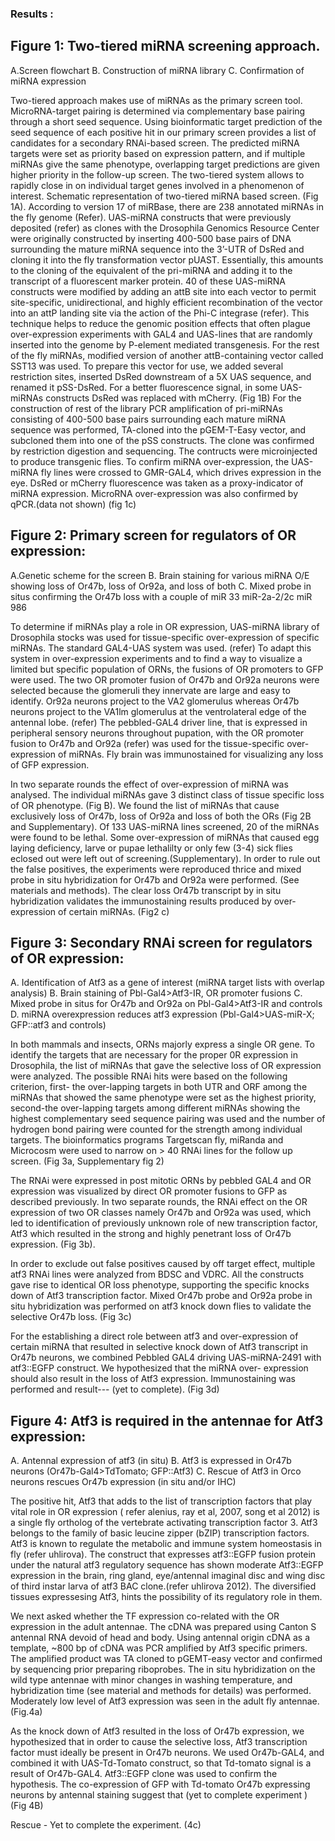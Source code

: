### Results :

## Figure 1: Two-tiered miRNA screening approach.
A.Screen flowchart
B. Construction of miRNA library
C. Confirmation of miRNA expression

Two-tiered approach makes use of miRNAs as the primary screen tool. MicroRNA-target pairing is determined via complementary base pairing through a short seed sequence. Using bioinformatic target prediction of the seed sequence of each positive hit in our primary screen provides a list of candidates for a secondary RNAi-based screen. The predicted miRNA targets were set as priority based on expression
pattern, and if multiple miRNAs give the same phenotype, overlapping target predictions are given higher priority in the follow-up screen. The two-tiered system allows to rapidly close in on individual target genes involved in a phenomenon of interest. Schematic representation  of two-tiered miRNA based screen. (Fig 1A).
According to version 17 of miRBase, there are 238 annotated miRNAs in the fly genome (Refer). UAS-miRNA constructs that were previously deposited (refer) as clones with the Drosophila Genomics Resource Center were originally constructed by inserting 400-500 base pairs of DNA surrounding the mature miRNA sequence into the 3’-UTR of DsRed and cloning it into the fly transformation vector pUAST. Essentially, this amounts to the cloning of the equivalent of the pri-miRNA and adding it to the transcript of a fluorescent marker protein.  40 of these UAS-miRNA constructs were modified by adding an attB site into each vector to permit site-specific, unidirectional, and highly efficient recombination of the vector into an attP landing site via the action of the Phi-C integrase (refer). This technique helps to reduce the genomic position effects that often plague over-expression experiments with GAL4 and UAS-lines that are randomly inserted into the genome by P-element mediated transgenesis. 
For the rest of the fly miRNAs, modified version of another attB-containing vector called SST13 was used. To prepare this vector for use, we added several restriction sites, inserted DsRed downstream of a 5X UAS sequence, and renamed it pSS-DsRed. For a better fluorescence signal, in some UAS-miRNAs  constructs DsRed was replaced with mCherry. (Fig 1B) For the construction of rest of the library PCR
amplification of pri-miRNAs consisting of 400-500 base pairs surrounding each mature miRNA sequence was performed, TA-cloned into the pGEM-T-Easy vector, and subcloned them into one of the pSS constructs. The clone was confirmed by restriction digestion and sequencing. The contructs were microinjected to produce transgenic flies. To confirm miRNA over-expression, the UAS-miRNA fly lines were crossed to GMR-GAL4, which drives expression in the eye. DsRed or mCherry fluorescence was taken as a proxy-indicator of miRNA expression. MicroRNA over-expression was also confirmed by qPCR.(data not shown) (fig 1c)

## Figure 2: Primary screen for regulators of OR expression:
A.Genetic scheme for the screen
B. Brain staining for various miRNA O/E showing loss of Or47b, loss of Or92a, and loss of both
C. Mixed probe in situs confirming the Or47b loss with a couple of miR 33 miR-2a-2/2c miR 986 

To determine if miRNAs play a role in OR expression,  UAS-miRNA library of Drosophila stocks was used for tissue-specific over-expression of specific miRNAs.  The standard GAL4-UAS system was used. (refer) To adapt this system in over-expression experiments and to find a way to visualize a limited but specific population of ORNs, the fusions of OR promoters to GFP were used.  The two OR promoter fusion of Or47b and Or92a neurons were selected because the glomeruli they innervate are large and easy to identify. Or92a neurons project to the VA2 glomerulus whereas Or47b neurons project to the VA1lm glomerulus at the ventrolateral edge of the antennal lobe. (refer) The pebbled-GAL4 driver line, that is expressed in peripheral sensory neurons throughout pupation, with the OR promoter fusion to Or47b and Or92a (refer) was used for the tissue-specific over-expression of miRNAs. Fly brain was immunostained for visualizing any loss of GFP expression.

In two separate rounds the effect of over-expression of miRNA was analysed. The individual miRNAs gave 3 distinct class of tissue specific loss of OR phenotype. (Fig B). We found the list of miRNAs that cause exclusively loss of Or47b, loss of Or92a and loss of both the ORs (Fig 2B and Supplementary).  Of 133 UAS-miRNA lines screened, 20 of the miRNAs were found to be lethal. Some over-expression of miRNAs that caused egg laying deficiency, larve or pupae lethalilty or only few (3-4) sick flies eclosed out were left out of screening.(Supplementary). 
In order to rule out the false positives, the experiments were reproduced thrice and mixed probe in situ hybridization for Or47b and Or92a were performed. (See materials and methods). The clear loss Or47b transcript by in situ hybridization validates the immunostaining results produced by over-expression of certain miRNAs. (Fig2 c)

## Figure 3: Secondary RNAi screen for regulators of OR expression:
A. Identification of Atf3 as a gene of interest (miRNA target lists with overlap analysis)
B. Brain staining of Pbl-Gal4>Atf3-IR, OR promoter fusions
C. Mixed probe in situs for Or47b and Or92a on Pbl-Gal4>Atf3-IR and controls
D. miRNA overexpression reduces atf3 expression (Pbl-Gal4>UAS-miR-X; GFP::atf3 and controls)

In both mammals and insects, ORNs majorly express a single OR gene. To identify the targets that are necessary for the proper 0R expression in Drosophila, the list of miRNAs that gave the selective loss of OR expression were analyzed. The possible RNAi hits were based on the
following criterion, first- the over-lapping targets in both UTR and ORF among the miRNAs that showed the same phenotype were set as the highest priority, second-the over-lapping targets among different miRNAs showing the highest complementary seed sequence pairing was used and  the number of hydrogen bond pairing were counted for the strength among individual targets. The bioinformatics programs
Targetscan fly, miRanda and Microcosm were used to narrow on > 40 RNAi lines for the follow up screen. (Fig 3a, Supplementary fig 2)

The RNAi were expressed in post mitotic ORNs by pebbled GAL4 and OR expression was visualized by direct OR promoter fusions to GFP as described previously. In two separate rounds, the RNAi effect
on the OR expression of two OR classes namely Or47b and Or92a was used, which led to identification of previously unknown role of new transcription factor, Atf3 which resulted in the strong and highly penetrant loss of Or47b expression. (Fig 3b). 

In order to exclude out false positives caused by off target effect, multiple atf3 RNAi lines were analyzed from BDSC and VDRC.  All the constructs gave rise to identical OR loss phenotype, supporting the specific knocks down of Atf3 transcription factor. Mixed Or47b probe
and Or92a probe in situ hybridization was performed on atf3 knock down flies to validate the selective Or47b loss. (Fig 3c)

For the establishing a direct role between atf3 and over-expression of certain miRNA  that resulted in  selective knock down of Atf3 transcript in Or47b neurons, we combined Pebbled GAL4 driving UAS-miRNA-2491 with atf3::EGFP construct. We hypothesized that the miRNA over- expression should also result in the loss of Atf3 expression. Immunostaining was performed and result--- (yet to complete). (Fig 3d)

## Figure 4: Atf3 is required in the antennae for Atf3 expression:
A. Antennal expression of atf3 (in situ)
B. Atf3 is expressed in Or47b neurons (Or47b-Gal4>TdTomato; GFP::Atf3)
C. Rescue of Atf3 in Orco neurons rescues Or47b expression (in situ and/or IHC)

The positive hit, Atf3 that adds to the list of transcription factors that play vital role in OR expression ( refer alenius, ray et al, 2007, song et al 2012)  is a single fly ortholog of the vertebrate activating transcription
factor 3. Atf3 belongs to the family of basic leucine zipper (bZIP) transcription factors. Atf3 is known to regulate the metabolic and immune system homeostasis in fly (refer uhlirova). The construct that expresses atf3::EGFP fusion protein under the natural atf3 regulatory sequence has shown moderate Atf3::EGFP expression in the brain, ring gland, eye/antennal imaginal disc and wing disc of third instar larva of atf3 BAC clone.(refer uhlirova 2012). The diversified tissues expressesing Atf3, hints the possibility of its regulatory role in them.

We next asked whether the TF expression co-related with the OR expression in the adult antennae. The cDNA was prepared using Canton S antennal RNA devoid of head and body. Using antennal origin cDNA as a
template, ~800 bp of cDNA was PCR amplified by Atf3 specific primers. The amplified product was TA cloned to pGEMT-easy vector and confirmed by sequencing prior preparing riboprobes. The in situ hybridization on the wild type antennae with minor changes in washing temperature, and hybridization time (see material and methods for details) was performed. Moderately low level of Atf3 expression was seen in the adult fly antennae. (Fig.4a)

As the knock down of Atf3 resulted in the loss of Or47b expression, we hypothesized that in order to cause the selective loss, Atf3 transcription factor must ideally be present in Or47b neurons. We used Or47b-GAL4, and combined it with UAS-Td-Tomato construct, so that Td-tomato signal is a result of Or47b-GAL4. Atf3::EGFP clone was used to confirm the hypothesis. The co-expression of GFP with Td-tomato Or47b expressing neurons by antennal staining suggest that (yet to complete experiment ) (Fig 4B)

Rescue - Yet to complete the experiment. (4c)